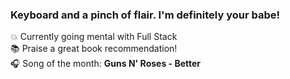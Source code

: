 ### Keyboard and a pinch of flair. I'm definitely your babe!

💥 Currently going mental with Full Stack\
📚 Praise a great book recommendation!\
🎧 Song of the month: **Guns N' Roses - Better**
